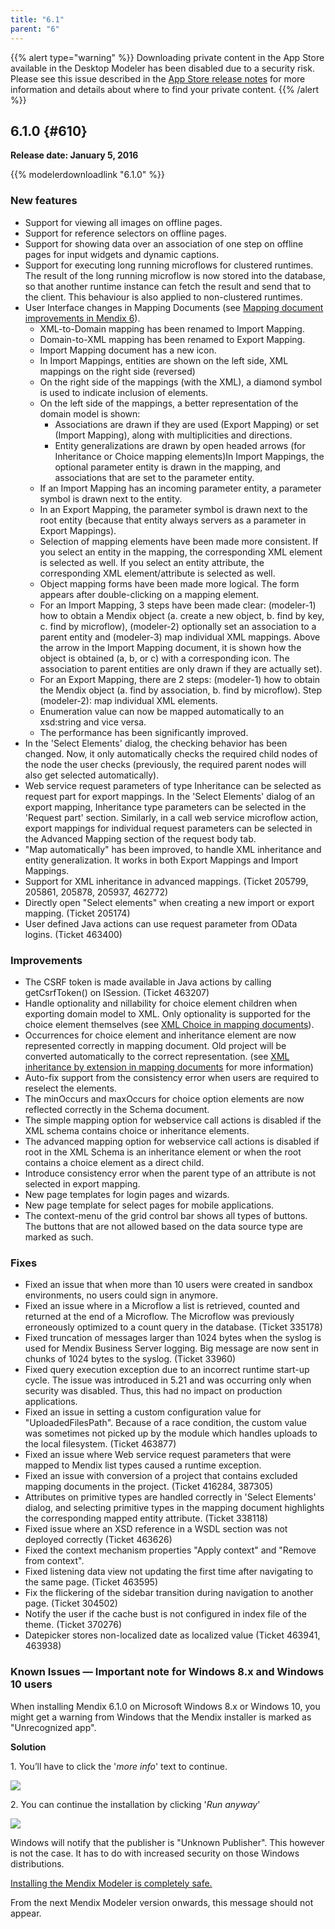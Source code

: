```yaml
---
title: "6.1"
parent: "6"
---
```


{{% alert type="warning" %}}
Downloading private content in the App Store available in the Desktop Modeler has been disabled due to a security risk. Please see this issue described in the [App Store release notes](../app-store/index#private-fix) for more information and details about where to find your private content.
{{% /alert %}}

## 6.1.0 {#610}

**Release date: January 5, 2016**

{{% modelerdownloadlink "6.1.0" %}}

### New features

*   Support for viewing all images on offline pages.
*   Support for reference selectors on offline pages.
*   Support for showing data over an association of one step on offline pages for input widgets and dynamic captions.
*   Support for executing long running microflows for clustered runtimes. The result of the long running microflow is now stored into the database, so that another runtime instance can fetch the result and send that to the client. This behaviour is also applied to non-clustered runtimes.
*   User Interface changes in Mapping Documents (see [Mapping document improvements in Mendix 6](https://www.mendix.com/blog/mapping-document-improvements-mendix-6)).
    *   XML-to-Domain mapping has been renamed to Import Mapping.
    *   Domain-to-XML mapping has been renamed to Export Mapping.
    *   Import Mapping document has a new icon.
    *   In Import Mappings, entities are shown on the left side, XML mappings on the right side (reversed)
    *   On the right side of the mappings (with the XML), a diamond symbol is used to indicate inclusion of elements.
    *   On the left side of the mappings, a better representation of the domain model is shown:
        *   Associations are drawn if they are used (Export Mapping) or set (Import Mapping), along with multiplicities and directions.
        *   Entity generalizations are drawn by open headed arrows (for Inheritance or Choice mapping elements)In Import Mappings, the optional parameter entity is drawn in the mapping, and associations that are set to the parameter entity.
    *   If an Import Mapping has an incoming parameter entity, a parameter symbol is drawn next to the entity.
    *   In an Export Mapping, the parameter symbol is drawn next to the root entity (because that entity always servers as a parameter in Export Mappings).
    *   Selection of mapping elements have been made more consistent. If you select an entity in the mapping, the corresponding XML element is selected as well. If you select an entity attribute, the corresponding XML element/attribute is selected as well.
    *   Object mapping forms have been made more logical. The form appears after double-clicking on a mapping element.
    *   For an Import Mapping, 3 steps have been made clear: (modeler-1) how to obtain a Mendix object (a. create a new object, b. find by key, c. find by microflow), (modeler-2) optionally set an association to a parent entity and (modeler-3) map individual XML mappings. Above the arrow in the Import Mapping document, it is shown how the object is obtained (a, b, or c) with a corresponding icon. The association to parent entities are only drawn if they are actually set).
    *   For an Export Mapping, there are 2 steps: (modeler-1) how to obtain the Mendix object (a. find by association, b. find by microflow). Step (modeler-2): map individual XML elements.
    *   Enumeration value can now be mapped automatically to an xsd:string and vice versa.
    *   The performance has been significantly improved.
*   In the 'Select Elements' dialog, the checking behavior has been changed. Now, it only automatically checks the required child nodes of the node the user checks (previously, the required parent nodes will also get selected automatically).
*   Web service request parameters of type Inheritance can be selected as request part for export mappings. In the 'Select Elements' dialog of an export mapping, Inheritance type parameters can be selected in the 'Request part' section. Similarly, in a call web service microflow action, export mappings for individual request parameters can be selected in the Advanced Mapping section of the request body tab.
*   "Map automatically" has been improved, to handle XML inheritance and entity generalization. It works in both Export Mappings and Import Mappings.
*   Support for XML inheritance in advanced mappings. (Ticket 205799, 205861, 205878, 205937, 462772)
*   Directly open "Select elements" when creating a new import or export mapping. (Ticket 205174)
*   User defined Java actions can use request parameter from OData logins. (Ticket 463400)

### Improvements

*   The CSRF token is made available in Java actions by calling getCsrfToken() on ISession. (Ticket 463207)
*   Handle optionality and nillability for choice element children when exporting domain model to XML. Only optionality is supported for the choice element themselves (see [XML Choice in mapping documents](/refguide6/xml-inheritance-and-choice#xml-choice)).
*   Occurrences for choice element and inheritance element are now represented correctly in mapping document. Old project will be converted automatically to the correct representation. (see [XML inheritance by extension in mapping documents](https://www.mendix.com/blog/xml-inheritance-extension-mapping-documents) for more information)
*   Auto-fix support from the consistency error when users are required to reselect the elements.
*   The minOccurs and maxOccurs for choice option elements are now reflected correctly in the Schema document.
*   The simple mapping option for webservice call actions is disabled if the XML schema contains choice or inheritance elements.
*   The advanced mapping option for webservice call actions is disabled if root in the XML Schema is an inheritance element or when the root contains a choice element as a direct child.
*   Introduce consistency error when the parent type of an attribute is not selected in export mapping.
*   New page templates for login pages and wizards.
*   New page template for select pages for mobile applications.
*   The context-menu of the grid control bar shows all types of buttons. The buttons that are not allowed based on the data source type are marked as such.

### Fixes

*   Fixed an issue that when more than 10 users were created in sandbox environments, no users could sign in anymore.
*   Fixed an issue where in a Microflow a list is retrieved, counted and returned at the end of a Microflow. The Microflow was previously erroneously optimized to a count query in the database. (Ticket 335178)
*   Fixed truncation of messages larger than 1024 bytes when the syslog is used for Mendix Business Server logging. Big message are now sent in chunks of 1024 bytes to the syslog. (Ticket 33960)
*   Fixed query execution exception due to an incorrect runtime start-up cycle. The issue was introduced in 5.21 and was occurring only when security was disabled. Thus, this had no impact on production applications.
*   Fixed an issue in setting a custom configuration value for "UploadedFilesPath". Because of a race condition, the custom value was sometimes not picked up by the module which handles uploads to the local filesystem. (Ticket 463877)
*   Fixed an issue where Web service request parameters that were mapped to Mendix list types caused a runtime exception.
*   Fixed an issue with conversion of a project that contains excluded mapping documents in the project. (Ticket 416284, 387305)
*   Attributes on primitive types are handled correctly in 'Select Elements' dialog, and selecting primitive types in the mapping document highlights the corresponding mapped entity attribute. (Ticket 338118)
*   Fixed issue where an XSD reference in a WSDL section was not deployed correctly (Ticket 463626)
*   Fixed the context mechanism properties "Apply context" and "Remove from context".
*   Fixed listening data view not updating the first time after navigating to the same page. (Ticket 463595)
*   Fix the flickering of the sidebar transition during navigation to another page. (Ticket 304502)
*   Notify the user if the cache bust is not configured in index file of the theme. (Ticket 370276)
*   Datepicker stores non-localized date as localized value (Ticket 463941, 463938)

### Known Issues — Important note for Windows 8.x and Windows 10 users

When installing Mendix 6.1.0 on Microsoft Windows 8.x or Windows 10, you might get a warning from Windows that the Mendix installer is marked as "Unrecognized app".

**Solution**

1\. You’ll have to click the '_more info_' text to continue.

![](attachments/19202284/19398810.png)

2\. You can continue the installation by clicking '_Run anyway_'

![](attachments/19202284/19398812.jpeg)

Windows will notify that the publisher is "Unknown Publisher". This however is not the case. It has to do with increased security on those Windows distributions.

<u>Installing the Mendix Modeler is completely safe.</u>

From the next Mendix Modeler version onwards, this message should not appear.
